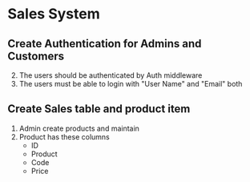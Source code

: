 # Sales System

## Create Authentication for Admins and Customers
2. The users should be authenticated by Auth middleware
4. The users must be able to login with "User Name" and "Email" both

## Create Sales table and product item
1. Admin create products and maintain
2. Product has these columns
   - ID
   - Product
   - Code
   - Price